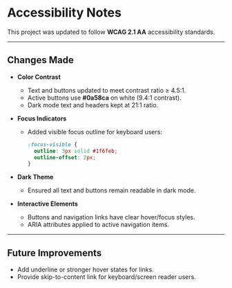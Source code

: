 # Accessibility Notes

This project was updated to follow **WCAG 2.1 AA** accessibility standards.

---

## Changes Made
- **Color Contrast**  
  - Text and buttons updated to meet contrast ratio ≥ 4.5:1.  
  - Active buttons use **#0a58ca** on white (9.4:1 contrast).  
  - Dark mode text and headers kept at 21:1 ratio.

- **Focus Indicators**  
  - Added visible focus outline for keyboard users:  
    ```css
    :focus-visible {
      outline: 3px solid #1f6feb;
      outline-offset: 2px;
    }
    ```

- **Dark Theme**  
  - Ensured all text and buttons remain readable in dark mode.  

- **Interactive Elements**  
  - Buttons and navigation links have clear hover/focus styles.  
  - ARIA attributes applied to active navigation items.  

---

## Future Improvements
- Add underline or stronger hover states for links.  
- Provide skip-to-content link for keyboard/screen reader users.  
